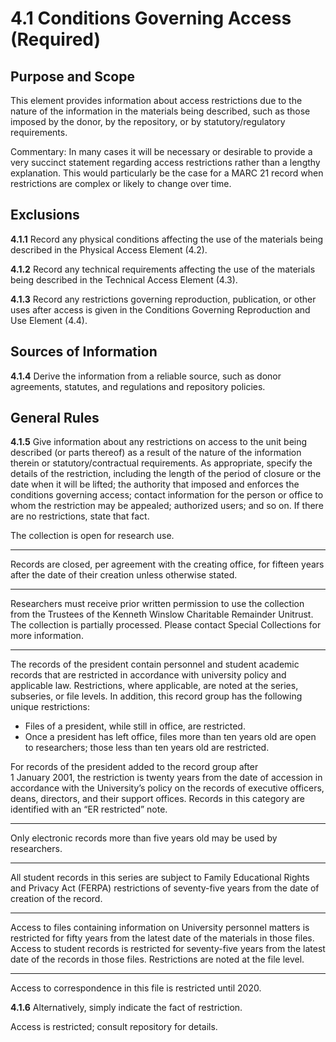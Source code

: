 # 4.1 Conditions Governing Access (Required)

## Purpose and Scope

This element provides information about access restrictions due to the nature of the information in the materials being described, such as those imposed by the donor, by the repository, or by statutory/regulatory requirements.

Commentary: In many cases it will be necessary or desirable to provide a very succinct statement regarding access restrictions rather than a lengthy explanation. This would particularly be the case for a MARC 21 record when restrictions are complex or likely to change over time.

## Exclusions

**4.1.1** Record any physical conditions affecting the use of the materials being described in the Physical Access Element (4.2).

**4.1.2** Record any technical requirements affecting the use of the materials being described in the Technical Access Element (4.3).

**4.1.3** Record any restrictions governing reproduction, publication, or other uses after access is given in the Conditions Governing Reproduction and Use Element (4.4).

## Sources of Information

**4.1.4** Derive the information from a reliable source, such as donor agreements, statutes, and regulations and repository policies.

## General Rules

**4.1.5** Give information about any restrictions on access to the unit being described (or parts thereof) as a result of the nature of the information therein or statutory/contractual requirements. As appropriate, specify the details of the restriction, including the length of the period of closure or the date when it will be lifted; the authority that imposed and enforces the conditions governing access; contact information for the person or office to whom the restriction may be appealed; authorized users; and so on. If there are no restrictions, state that fact.

The collection is open for research use.

------------------------

Records are closed, per agreement with the creating office, for fifteen years after the date of their creation unless otherwise stated.

------------------------

Researchers must receive prior written permission to use the collection from the Trustees of the Kenneth Winslow Charitable Remainder Unitrust. The collection is partially processed. Please contact Special Collections for more information.

------------------------

The records of the president contain personnel and student academic records that are restricted in accordance with university policy and applicable law. Restrictions, where applicable, are noted at the series, subseries, or file levels. In addition, this record group has the following unique restrictions:

*   Files of a president, while still in office, are restricted.
*   Once a president has left office, files more than ten years old are open to researchers; those less than ten years old are restricted.

For records of the president added to the record group after  
1 January 2001, the restriction is twenty years from the date of accession in accordance with the University’s policy on the records of executive officers, deans, directors, and their support offices. Records in this category are identified with an “ER restricted” note.

------------------------

Only electronic records more than five years old may be used by researchers.

------------------------

All student records in this series are subject to Family Educational Rights and Privacy Act (FERPA) restrictions of seventy-five years from the date of creation of the record.

------------------------

Access to files containing information on University personnel matters is restricted for fifty years from the latest date of the materials in those files. Access to student records is restricted for seventy-five years from the latest date of the records in those files. Restrictions are noted at the file level.

------------------------

Access to correspondence in this file is restricted until 2020.

**4.1.6** Alternatively, simply indicate the fact of restriction.

Access is restricted; consult repository for details.
